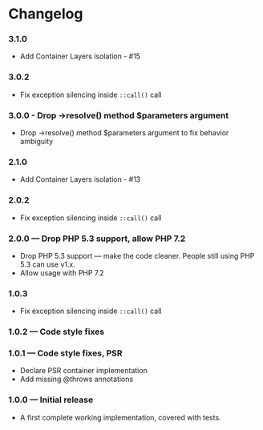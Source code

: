Changelog
=========

### 3.1.0
- Add Container Layers isolation - #15

### 3.0.2
- Fix exception silencing inside `::call()` call 

### 3.0.0 - Drop ->resolve() method $parameters argument
- Drop ->resolve() method $parameters argument to fix behavior ambiguity

### 2.1.0
- Add Container Layers isolation - #13

### 2.0.2
- Fix exception silencing inside `::call()` call 

### 2.0.0 — Drop PHP 5.3 support, allow PHP 7.2
- Drop PHP 5.3 support — make the code cleaner. People still using PHP 5.3 can use v1.x.
- Allow usage with PHP 7.2 

### 1.0.3
- Fix exception silencing inside `::call()` call

### 1.0.2 — Code style fixes

### 1.0.1 — Code style fixes, PSR 
- Declare PSR container implementation
- Add missing @throws annotations

### 1.0.0 — Initial release
- A first complete working implementation, covered with tests.  
